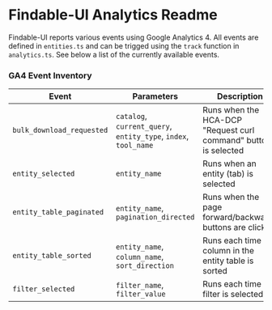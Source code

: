 # Findable-UI Analytics Readme

Findable-UI reports various events using Google Analytics 4.
All events are defined in `entities.ts` and can be trigged using the `track` function in `analytics.ts`.
See below a list of the currently available events.

### GA4 Event Inventory

| Event                     | Parameters                                                      | Description                                                     |
| ------------------------- | --------------------------------------------------------------- | --------------------------------------------------------------- |
| `bulk_download_requested` | `catalog`, `current_query`, `entity_type`, `index`, `tool_name` | Runs when the HCA-DCP "Request curl command" button is selected |
| `entity_selected`         | `entity_name`                                                   | Runs when an entity (tab) is selected                           |
| `entity_table_paginated`  | `entity_name`, `pagination_directed`                            | Runs when the page forward/backwards buttons are clicked        |
| `entity_table_sorted`     | `entity_name`, `column_name`, `sort_direction`                  | Runs each time a column in the entity table is sorted           |
| `filter_selected`         | `filter_name`, `filter_value`                                   | Runs each time a filter is selected                             |

